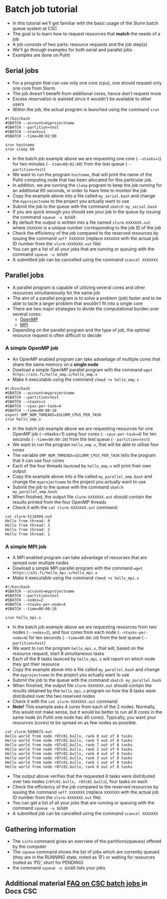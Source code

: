 # Batch job tutorial

- In this tutorial we'll get familiar with the basic usage of the Slurm batch queue system at CSC
- The goal is to learn how to request resources that **match** the needs of a job  
- A job consists of two parts: resource requests and the job step(s)
- We'll go through examples for both serial and parallel jobs
- Examples are done on Puhti 

## Serial jobs

- For a program that can use only one core (cpu), one should request only one core from Slurm. 
- The job doesn't benefit from additional cores, hence don't request more 
- Excess reservation is waisted since it wouldn't be available to other users
- Within the job, the actual program is launched using the command `srun` 

```text 
#!/bin/bash
#SBATCH --account=myprojectname
#SBATCH --partition=test
#SBATCH --ntasks=1
#SBATCH --time=00:02:00

srun hostname
srun sleep 60
```
- In the batch job example above we are requesting one core (`--ntasks=1`) for two minutes (`--time=00:02:00`) from the test queue (`--partition=test`)
- We want to run the program `hostname`, that will print the name of the Puhti computing node that has been allocated for this particular job.
- In addition, we are running the `sleep` program to keep the job running for an additional 60 seconds, in order to have time to monitor the job
- Copy the example above into a file called `my_serial.bash` and change the `myprojectname` to the project you actually want to use
- Submit the job to the queue with the command `sbatch my_serial.bash`  
- If you are quick enough you should see your job in the queue by issuing the command `squeue -u $USER` 
- By default the output is written into a file named `slurm-XXXXXXX.out` where `XXXXXXX` is a unique number corresponding to the job ID of the job 
- Check the efficiency of the job compared to the reserved resources by issuing the command `seff XXXXXXX` (replace `XXXXXXX` with the actual  job ID number from the `slurm-XXXXXXX.out` file) 
- You can get a list of all your jobs that are running or queuing with the command `squeue -u $USER`
- A submitted job can be cancelled using the command `scancel XXXXXXX` 

## Parallel jobs
- A parallel program is capable of utilizing several cores and other resources simultaneously for the same job
- The aim of a parallel program is to solve a problem (job) faster and to be able to tacle a larger problem that wouldn't fit into a single core
- There are two major strategies to divide the computational burden over several cores:
  - [OpenMP](https://e-learn.csc.fi/pluginfile.php/3007/mod_resource/content/1/09-OpenMP-intro.pdf) 
  - [MPI](https://e-learn.csc.fi/pluginfile.php/2997/mod_resource/content/1/04-intro-to-mpi.pdf)
- Depending on the parallel program and the type of job, the optimal resource request is often difficult to decide

### A simple OpenMP job
- An OpenMP enabled program can take advantage of multiple cores that share the same memory on a **single node** 
- Dowload a simple OpenMP parallel program with the command `wget https://a3s.fi/hello_omp.x/hello_omp.x`
- Make it executable using the command `chmod +x hello_omp.x` 

```text
#!/bin/bash
#SBATCH --account=myprojectname
#SBATCH --partition=test
#SBATCH --ntasks=1
#SBATCH --cpus-per-task=4
#SBATCH --time=00:00:10
export OMP_NUM_THREADS=$SLURM_CPUS_PER_TASK
srun hello_omp.x
```
- In the batch job example above we are requesting resources for one OpenMP job (--ntasks=1) using four cores (`--cpus-per-task=4`) for ten seconds (`--time=00:00:10`) from the test queue (`--partition=test`)
- We want to run the program `hello_omp.x`, that will be able to utilise four cores
- The variable `OMP_NUM_THREADS=$SLURM_CPUS_PER_TASK` tells the program that it can use four cores   
- Each of the four threads launced by `hello_omp.x` will print their own output 
- Copy the example above into a file called `my_parallel_omp.bash` and change the `myprojectname` to the project you actually want to use
- Submit the job to the queue with the command `sbatch my_parallel_omp.bash`
- When finished, the output file `slurm-XXXXXXX.out` should contain the results printed from the four OpenMP threads 
- Check it with the `cat slurm-XXXXXXX.out` command:

```text
cat slurm-5118404.out
Hello from thread: 0
Hello from thread: 3
Hello from thread: 2
Hello from thread: 1
```

### A simple MPI job
- A MPI enabled program can take advantage of resourses that are spread over multiple nodes 
- Dowload a simple MPI parallel program with the command 
  `wget https://a3s.fi/hello_mpi.x/hello_mpi.x`
- Make it executable using the command `chmod +x hello_mpi.x` 

```text
#!/bin/bash
#SBATCH --account=myprojectname
#SBATCH --partition=test
#SBATCH --nodes=2
#SBATCH --ntasks-per-node=4
#SBATCH --time=00:00:10

srun hello_mpi.x
```

- In the batch job example above we are requesting resources from two nodes (`--nodes=2`), and four cores from each node (`--ntasks-per-node=4`) for ten seconds (`--time=00:00:10`) from the test queue (`--partition=test`)
- We want to run the program `hello_mpi.x`, that will, based on the resource request, start 8 simultaneous tasks  
- Each of the 8 tasks launced by `hello_mpi.x` will report on which node they got their resource 
- Copy the example above into a file called `my_parallel.bash` and change the `myprojectname` to the project you actually want to use
- Submit the job to the queue with the command `sbatch my_parallel.bash`
- When finished, the output file `slurm-XXXXXXX.out` should contain the results obtained by the `hello_mpi.x` program on how the 8 tasks were distributed over the two reserved nodes
- Check it with the `cat slurm-XXXXXXX.out` command:
- **Note!** This example asks 4 cores from each of the 2 nodes. Normally, this would not make sense, but it would be better to run all 8 cores in the same node (in Puhti one node has 40 cores). Typically, you want your resources (cores) to be spread on as few nodes as possible.
```text
cat slurm-5099873.out
Hello world from node r07c01.bullx, rank 0 out of 8 tasks
Hello world from node r07c02.bullx, rank 5 out of 8 tasks
Hello world from node r07c02.bullx, rank 7 out of 8 tasks
Hello world from node r07c01.bullx, rank 2 out of 8 tasks
Hello world from node r07c02.bullx, rank 4 out of 8 tasks
Hello world from node r07c01.bullx, rank 3 out of 8 tasks
Hello world from node r07c01.bullx, rank 1 out of 8 tasks
Hello world from node r07c02.bullx, rank 6 out of 8 tasks
```
- The output above verifies that the requested 8 tasks were distributed over two nodes (`r07c01.bullx, r07c02.bullx`), four tasks on each
- Check the efficiency of the job compared to the reserved resources by issuing the command `seff XXXXXXX` (replace `XXXXXXX` with the actual  job ID number from the `slurm-XXXXXXX.out` file)
- You can get a list of all your jobs that are running or queuing with the command `squeue -u $USER`
- A submitted job can be cancelled using the command `scancel XXXXXXX` 

## Gathering information
- The `sinfo` command gives an overview of the partitions(queues) offered by the computer
- The `squeue` command shows the list of jobs which are currently queued (they are in the RUNNING state, noted as ‘R’) or waiting for resources (noted as ‘PD’, short for PENDING)
- the command `squeue -u $USER` lists your jobs 
 
## Additional material [FAQ on CSC batch jobs ](https://docs.csc.fi/support/faq/#batch-jobs) in Docs CSC
